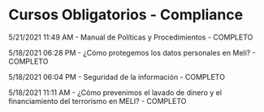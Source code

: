 # Cursos Obligatorios - Compliance

5/21/2021 11:49 AM - Manual de Políticas y Procedimientos - COMPLETO	

5/18/2021 06:28 PM - ¿Cómo protegemos los datos personales en Meli? - COMPLETO	

5/18/2021 06:04 PM - Seguridad de la información - COMPLETO	

5/18/2021 11:11 AM - ¿Cómo prevenimos el lavado de dinero y el financiamiento del terrorismo en MELI? - COMPLETO